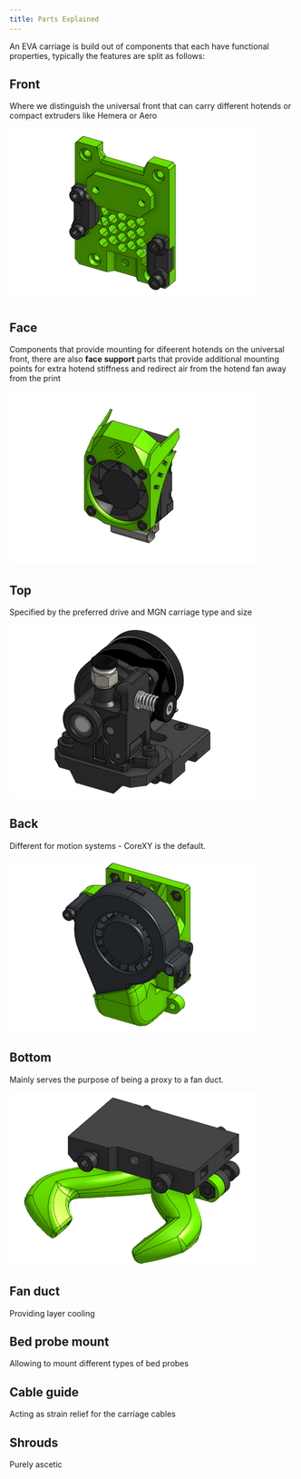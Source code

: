 ```yaml
---
title: Parts Explained
---
```


An EVA carriage is build out of components that each have functional properties, typically the features are split as follows:

## Front
Where we distinguish the universal front that can carry different hotends or compact extruders like Hemera or Aero 

![](assets/[Face]%20Universal.png)

## Face
Components that provide mounting for difeerent hotends on the universal front, there are also **face support** parts that provide additional mounting points for extra hotend stiffness and redirect air from the hotend fan away from the print 

![](assets/[Face]%20Mosquito.png)

## Top
Specified by the preferred drive and MGN carriage type and size  

![](assets/[Top]%20Orbiter.png)

## Back
Different for motion systems - CoreXY is the default.

![](assets/[Back]%20CoreXY.png)

## Bottom
Mainly serves the purpose of being a proxy to a fan duct.

![](assets/[Bottom]%20Bottom.png)

## Fan duct
Providing layer cooling

## Bed probe mount
Allowing to mount different types of bed probes

## Cable guide
Acting as strain relief for the carriage cables

## Shrouds
Purely ascetic
